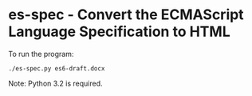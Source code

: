 # es-spec - Convert the ECMAScript Language Specification to HTML

To run the program:

    ./es-spec.py es6-draft.docx

Note: Python 3.2 is required.

